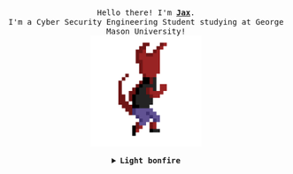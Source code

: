 <p align="center">
  <br>
  <samp>
    Hello there! I'm <b><a rel="nofollow noopener noreferrer" target="_blank" href="https://jaxd.dev">Jax</a></b>.
    <br>I'm a Cyber Security Engineering Student studying at George Mason University!<br>

</samp>
<img src="https://raw.githubusercontent.com/anger/anger/master/assets/run2.gif" width="200"/>

</p>

<details align="center">

<summary> <b> <samp> Light bonfire </samp></b></summary>
<samp>
 <b><h2 style="color: #fc6203">B O N F I R E &nbsp; L I T !</h2> </b>

<img src="https://raw.githubusercontent.com/anger/anger/master/assets/bonefire.gif" width="200"/>

Current Project: <a href="https://github.com/anger/puppycrush">Puppy Crush</a>

<p align="center">
  <a rel="nofollow noopener noreferrer" target="_blank" href="https://www.linkedin.com/in/jaxdunfee/">
  <img src="https://raw.githubusercontent.com/anger/anger/master/assets/linkedin.png" width="30px" alt="LinkedIn"></a>
  &nbsp; 
  &nbsp;
  <a rel="nofollow noopener noreferrer" target="_blank" href="https://twitter.com/0xAnger">
  <img src="https://raw.githubusercontent.com/anger/anger/master/assets/twitter.png" width="30px" alt="Twitter"></a>
  &nbsp; 
  &nbsp;
  <a rel="nofollow noopener noreferrer" target="_blank" href="https://jaxd.dev/">
  <img src="https://raw.githubusercontent.com/anger/anger/master/assets/estus_flask.png" width="23px" alt="Secret"></a>
</p> 


</samp>
</details>
